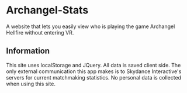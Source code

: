 # Archangel-Stats
A website that lets you easily view who is playing the game Archangel Hellfire without entering VR.

## Information
This site uses localStorage and JQuery. All data is saved client side. The only external communication
this app makes is to Skydance Interactive's servers for current matchmaking statistics. No personal data
is collected when using this site.
